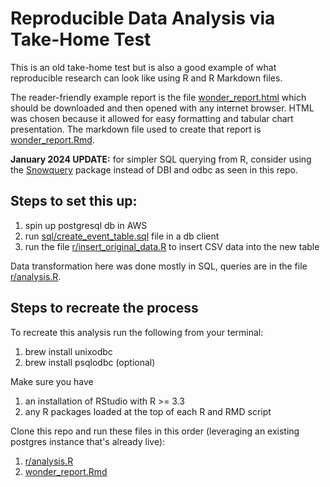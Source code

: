 # Reproducible Data Analysis via Take-Home Test

This is an old take-home test but is also a good example of what reproducible research can look like using R and R Markdown files.

The reader-friendly example report is the file [wonder_report.html](wonder_report.html) which should be downloaded and then opened with any internet browser. HTML was chosen because it allowed for easy formatting and tabular chart presentation. The markdown file used to create that report is [wonder_report.Rmd](wonder_report.Rmd).

**January 2024 UPDATE:** for simpler SQL querying from R, consider using the [Snowquery](https://github.com/mermelstein/snowquery) package instead of DBI and odbc as seen in this repo.

## Steps to set this up:

1) spin up postgresql db in AWS
2) run [sql/create_event_table.sql](sql/create_event_table.sql) file in a db client
3) run the file [r/insert_original_data.R](r/insert_original_data.R) to insert CSV data into the new table

Data transformation here was done mostly in SQL, queries are in the file [r/analysis.R](r/analysis.R).

## Steps to recreate the process

To recreate this analysis run the following from your terminal:
1) brew install unixodbc
2) brew install psqlodbc (optional)

Make sure you have
1) an installation of RStudio with R >= 3.3
2) any R packages loaded at the top of each R and RMD script

Clone this repo and run these files in this order (leveraging an existing postgres instance that's already live):
1) [r/analysis.R](r/analysis.R)
2) [wonder_report.Rmd](wonder_report.Rmd)
